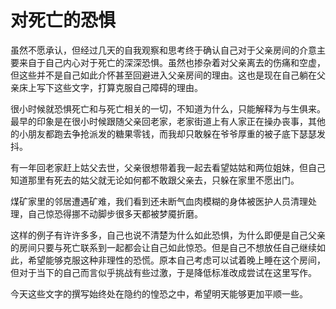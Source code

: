 # 对死亡的恐惧


虽然不愿承认，但经过几天的自我观察和思考终于确认自己对于父亲房间的介意主要来自于自己内心对于死亡的深深恐惧。虽然也掺杂着对父亲离去的伤痛和空虚，但这些并不是自己如此介怀甚至回避进入父亲房间的理由。这也是现在自己躺在父亲床上写下这些文字，打算克服自己障碍的理由。

很小时候就恐惧死亡和与死亡相关的一切，不知道为什么，只能解释为与生俱来。最早的印象是在很小时候跟随父亲回老家，老家街道上有人家正在操办丧事，其他的小朋友都跑去争抢派发的糖果零钱，而我却只敢躲在爷爷厚重的被子底下瑟瑟发抖。

有一年回老家赶上姑父去世，父亲很想带着我一起去看望姑姑和两位姐妹，但自己知道那里有死去的姑父就无论如何都不敢跟父亲去，只躲在家里不愿出门。

煤矿家里的邻居遭遇矿难，我们看到还未断气血肉模糊的身体被医护人员清理处理，自己惊恐得挪不动脚步很多天都被梦魇折磨。

这样的例子有许许多多，自己也说不清楚为什么如此恐惧，为什么即便是自己父亲的房间只要与死亡联系到一起都会让自己如此惊恐。但是自己不想放任自己继续如此，希望能够克服这种非理性的恐慌。原本自己考虑可以试着晚上睡在这个房间，但对于当下的自己而言似乎挑战有些过激，于是降低标准改成尝试在这里写作。

今天这些文字的撰写始终处在隐约的惶恐之中，希望明天能够更加平顺一些。
